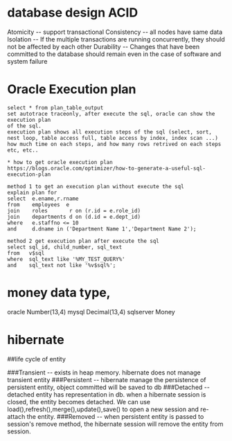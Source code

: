 # database design ACID
Atomicity -- support transactional
Consistency -- all nodes have same data
Isolation -- If the multiple transactions are running concurrently, 
they should not be affected by each other
Durability -- Changes that have been committed to the database should remain even in the case of software and system failure

# Oracle Execution plan
    select * from plan_table_output
    set autotrace traceonly, after execute the sql, oracle can show the execution plan
    of the sql.
    execution plan shows all execution steps of the sql (select, sort,
    nest loop, table access full, table access by index, index scan ...)
    how much time on each steps, and how many rows retrived on each steps etc, etc..

    * how to get oracle execution plan
    https://blogs.oracle.com/optimizer/how-to-generate-a-useful-sql-execution-plan

    method 1 to get an execution plan without execute the sql
    explain plan for
    select  e.ename,r.rname
    from    employees  e
    join    roles       r on (r.id = e.role_id)
    join    departments d on (d.id = e.dept_id)
    where   e.staffno <= 10
    and     d.dname in ('Department Name 1','Department Name 2');

    method 2 get execution plan after execute the sql
    select sql_id, child_number, sql_text
    from   v$sql
    where  sql_text like '%MY_TEST_QUERY%'
    and    sql_text not like '%v$sql%';
    
# money data type, 
oracle Number(13,4)
mysql Decimal(13,4)
sqlserver Money

# hibernate 
 ##life cycle of entity
 
 ###Transient 
 -- exists in heap memory. hibernate does not manage transient entity
 ###Persistent 
 -- hibernate manage the persistence of persistent entity, object committed will be saved to db 
 ###Detached 
 -- detached entity has representation in db. when a hibernate session is closed, the entity becomes detached. 
 We can use load(),refresh(),merge(),update(),save() to open a new session and re-attach the entity. 
 ###Removed
 -- when persistent entity is passed to session's remove method, the hibernate session will remove the entity from session.
    